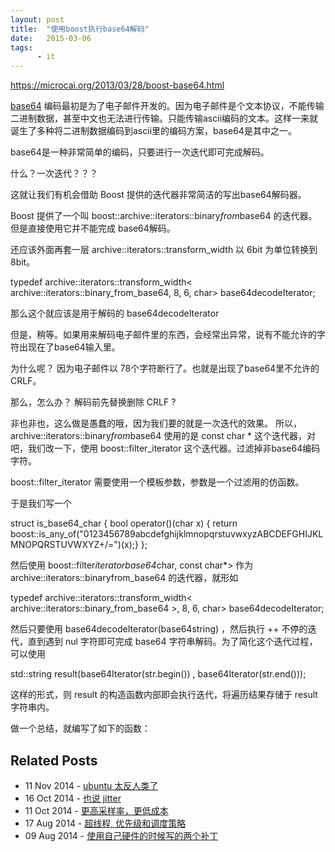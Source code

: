 ```yaml
---
layout: post
title:  "使用boost执行base64解码"
date:   2015-03-06
tags:
      - it
---
```



https://microcai.org/2013/03/28/boost-base64.html


[base64](https://en.wikipedia.org/wiki/Base64)
编码最初是为了电子邮件开发的。因为电子邮件是个文本协议，不能传输二进制数据，甚至中文也无法进行传输。只能传输ascii编码的文本。这样一来就诞生了多种将二进制数据编码到ascii里的编码方案，base64是其中之一。

base64是一种非常简单的编码，只要进行一次迭代即可完成解码。

什么？一次迭代？？？

这就让我们有机会借助 Boost 提供的迭代器非常简洁的写出base64解码器。

Boost 提供了一个叫 boost::archive::iterators::binary*from*base64
的迭代器。但是直接使用它并不能完成 base64解码。

还应该外面再套一层 archive::iterators::transform_width 以 6bit
为单位转换到 8bit。

typedef archive::iterators::transform_width\<
archive::iterators::binary_from_base64, 8, 6, char>
base64decodeIterator;

那么这个就应该是用于解码的 base64decodeIterator

但是，稍等。如果用来解码电子邮件里的东西，会经常出异常，说有不能允许的字符出现在了base64输入里。

为什么呢？ 因为电子邮件以 78个字符断行了。也就是出现了base64里不允许的
CRLF。

那么，怎么办？ 解码前先替换删除 CRLF ?

非也非也，这么做是愚蠢的哦，因为我们要的就是一次迭代的效果。
所以，archive::iterators::binary*from*base64 使用的是 const char \*
这个迭代器，对吧，我们改一下，使用 boost::filter_iterator
这个迭代器。过滤掉非base64编码字符。

boost::filter_iterator 需要使用一个模板参数，参数是一个过滤用的仿函数。

于是我们写一个

struct is_base64_char { bool operator()(char x) { return
boost::is_any_of(\"0123456789abcdefghijklmnopqrstuvwxyzABCDEFGHIJKLMNOPQRSTUVWXYZ+/=\")(x);}
};

然后使用 boost::filter*iteratorbase64*char, const char\*\> 作为
archive::iterators::binaryfrom_base64 的迭代器，就形如

typedef archive::iterators::transform_width\<
archive::iterators::binary_from_base64 \>, 8, 6, char>
base64decodeIterator;

然后只要使用 base64decodeIterator(base64string) ，然后执行 ++
不停的迭代，直到遇到 nul 字符即可完成 base64
字符串解码。为了简化这个迭代过程，可以使用

std::string result(base64Iterator(str.begin()) ,
base64Iterator(str.end()));

这样的形式，则 result 的构造函数内部即会执行迭代，将遍历结果存储于
result 字符串内。

做一个总结，就编写了如下的函数：

## Related Posts

-   11 Nov 2014 - [ubuntu
    太反人类了](https://microcai.org/2014/11/11/fuck-ubuntu.html)
-   16 Oct 2014 - [也说
    jitter](https://microcai.org/2014/10/16/jitters.html)
-   11 Oct 2014 -
    [更高采样率，更低成本](https://microcai.org/2014/10/11/higher-sample-rate-cheaper-device.html)
-   17 Aug 2014 - [超线程,
    优先级和调度策略](https://microcai.org/2014/08/17/smthyperthreading-nice-and-scheduling.html)
-   09 Aug 2014 -
    [使用自己硬件的时候写的两个补丁](https://microcai.org/2014/08/09/two-kernel-patch-for-my-pc.html)



